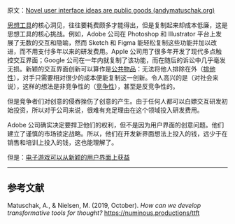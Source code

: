 原文：[Novel user interface ideas are public goods (andymatuschak.org)](https://notes.andymatuschak.org/zXseK39g1SHgQvMXLbnaB1AUZ2WL5ffDzsbZ)

[思想工具](https://notes.andymatuschak.org/z5YhNc8HVKxjg9a3h3SeCyKqnNDFgiY6WGrM)的核心洞见，往往要耗费颇多才能得出，但是复制起来却成本低廉，这是思想工具的核心挑战。例如，Adobe 公司在 Photoshop 和 Illustrator 平台上发展了无数的交互和隐喻，然而 Sketch 和 Figma 能轻松复制这些功能并加以改进，而不用支付多年以来的研发费用。Apple 公司用了很多年开发了现代多点触控交互界面；Google 公司在一年内就复制了该功能，而在随后的诉讼中几乎毫发无损。新颖的交互界面创新可以算作是[公共物品](https://notes.andymatuschak.org/z3zzwa7xcqZt72QDncJZjgMdAYfGR9xFgFPD6)：无法将他人排除在外（[排他性](https://notes.andymatuschak.org/z7YsM6TnaydeUiA4kbg9oLkZEtrBktR8uwTgu)），对手只需要相对很少的成本便能复制这一创新。令人高兴的是（对社会来说），这样的想法是非竞争性的（[竞争性](https://notes.andymatuschak.org/zjQmSaBSJMo9WSg3K9oDoZZsRQrqq76zq4bE)），甚至是反竞争性的。

但是竞争者们对创意的侵吞挫伤了创意的产生。由于任何人都可以白嫖交互研发初始投资，所以对于公司来说，很难有充足理由在这个领域投入研发费用。

Adobe 公司确实决定要捍卫他们的权利，但不是因为用户界面的创意问题。他们建立了谨慎的市场锁定战略。所以，他们在开发新界面想法上投入的钱，远少于在销售和培训上投入的钱，这也能理解了。

但是：[电子游戏可以从新颖的用户界面上获益](https://notes.andymatuschak.org/z58B5xzowu1giLFq4Du59WqwX2ZKhgHEYw81j)

------

## 参考文献

Matuschak, A., & Nielsen, M. (2019, October). *How can we develop transformative tools for thought?* https://numinous.productions/ttft